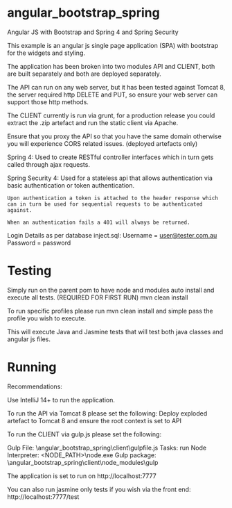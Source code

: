 angular_bootstrap_spring
========================

Angular JS with Bootstrap and Spring 4 and Spring Security

This example is an angular js single page application (SPA) with bootstrap for the widgets and styling.

The application has been broken into two modules API and CLIENT, both are built separately and both are deployed separately.

The API can run on any web server, but it has been tested against Tomcat 8, the server required http DELETE and PUT, so ensure your web server can support those http methods.

The CLIENT currently is run via grunt, for a production release you could extract the .zip artefact and run the static client via Apache.

Ensure that you proxy the API so that you have the same domain otherwise you will experience CORS related issues. (deployed artefacts only)

Spring 4: 
	Used to create RESTful controller interfaces which in turn gets called through ajax requests.
	
Spring Security 4:
    Used for a stateless api that allows authentication via basic authentication or token authentication.

    Upon authentication a token is attached to the header response which can in turn be used for sequential requests to be authenticated against.

	When an authentication fails a 401 will always be returned.

Login Details as per database inject.sql:
	Username = user@tester.com.au
	Password = password    

Testing
====================
Simply run on the parent pom to have node and modules auto install and execute all tests. (REQUIRED FOR FIRST RUN)
   mvn clean install

To run specific profiles please run mvn clean install and simple pass the profile you wish to execute.

This will execute Java and Jasmine tests that will test both java classes and angular js files.

Running
====================

Recommendations:

Use IntelliJ 14+ to run the application.

To run the API via Tomcat 8 please set the following:
Deploy exploded artefact to Tomcat 8 and ensure the root context is set to API

To run the CLIENT via gulp.js please set the following:

Gulp File: <PATH>\angular_bootstrap_spring\client\gulpfile.js
Tasks: run
Node Interpreter: <NODE_PATH>\node.exe
Gulp package: <PATH>\angular_bootstrap_spring\client\node_modules\gulp

The application is set to run on http://localhost:7777

You can also run jasmine only tests if you wish via the front end: http://localhost:7777/test
